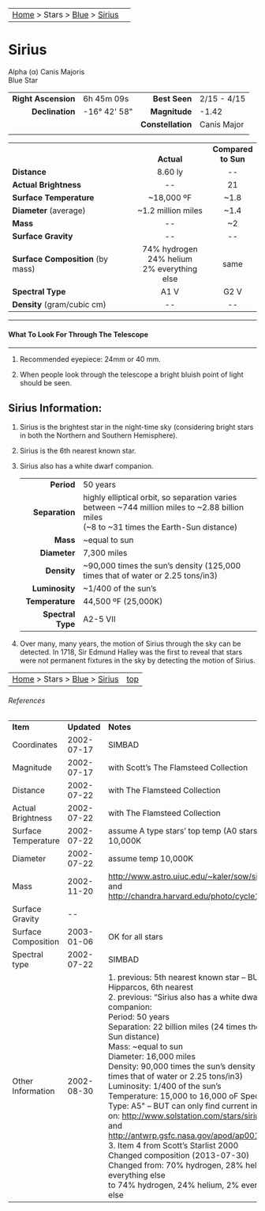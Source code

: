<script src="../../js/whatsup.js"></script>
<script type="text/javascript">
	var objectName ="Sirius"
	var objectDesc ="Alpha Canis Majoris</br>Blue Star<br/>in the Constellation<br/>Canis Major"
	var objectImage=""
</script>

|    |    |
|:---|---:|
|[Home](/notes/#object-notes) > Stars > [Blue](../!blue-stars) > [Sirius](#sirius)|<div id=whatsup></div> |

# Sirius
Alpha (&alpha;) Canis Majoris<br/>
Blue Star

|   |   |   |   |
|--:|:--|--:|:--|
|**Right Ascension**|6h 45m 09s|**Best Seen**|2/15 - 4/15|
|**Declination**|-16&deg; 42' 58"|**Magnitude**|-1.42|
|   |   |**Constellation**|Canis Major|
|   |   |   |   |


|   |   |   |
|---|:---:|:---:|
|   | <br/>**Actual**| **Compared<br/>to Sun** |
|**Distance** |8.60 ly | -- |
|**Actual Brightness**	 | --	 | 21 |
|**Surface Temperature** | ~18,000 ºF | ~1.8 |
|**Diameter** (average)  | ~1.2 million miles | ~1.4 |
|**Mass**	             | -- | ~2 |
|**Surface Gravity**	 | -- | -- |
|**Surface Composition** (by mass) |74% hydrogen<br/>24% helium<br/>2% everything else| same |
|**Spectral Type**       | A1 V | G2 V | 
|**Density** (gram/cubic cm) | -- | -- | 

---
#### What To Look For Through The Telescope
---	

1.  Recommended eyepiece: 24mm or 40 mm.

1.  When people look through the telescope a bright bluish point of light should be seen.

## Sirius Information:

1.  Sirius is the brightest star in the night-time sky (considering bright stars in both the Northern and Southern Hemisphere).

1.  Sirius is the 6th nearest known star.
 
1.  Sirius also has a white dwarf companion.

      |    |    |
      |---:|:---|
      |**Period**|50 years|
      |**Separation**|highly elliptical orbit, so separation varies between ~744 million miles to ~2.88 billion miles<br/> (~8 to  ~31 times the Earth-Sun distance)|
      |**Mass**|~equal to sun|
      |**Diameter**|7,300 miles|
      |**Density**|~90,000 times the sun’s density (125,000 times that of water or 2.25 tons/in3)|
      |**Luminosity**|~1/400 of the sun’s |
      |**Temperature**|44,500 ºF  (25,000K)|
      |**Spectral Type**| A2-5 VII|

1.  Over many, many years, the motion of Sirius through the sky can be detected.  In 1718, Sir Edmund Halley was the first to reveal that stars were not permanent fixtures in the sky by detecting the motion of Sirius.


|    |    |
|:---|---:|
|[Home](/notes/#object-notes) > Stars > [Blue](../!blue-stars) > [Sirius](#sirius) | [top](#sirius) |

###### References

|   |   |   |
|---|---|---|
|**Item**|**Updated**|**Notes**| 
|Coordinates|2002-07-17|SIMBAD|
|Magnitude|2002-07-17|with Scott’s The Flamsteed Collection|
|Distance|2002-07-22|with The Flamsteed Collection|
|Actual Brightness|2002-07-22|with The Flamsteed Collection|
|Surface Temperature|2002-07-22|assume A type stars’ top temp (A0 stars?) of 10,000K|
|Diameter|2002-07-22|assume temp 10,000K|
|Mass	|2002-11-20|<http://www.astro.uiuc.edu/~kaler/sow/sirius.html> and <http://chandra.harvard.edu/photo/cycle1/0065/>|
|Surface Gravity| -- |   |
|Surface Composition|2003-01-06|OK for all stars|
|Spectral type|2002-07-22|SIMBAD|
|Other Information|2002-08-30|1.   previous: 5th nearest known star – BUT with Hipparcos, 6th nearest<br/>2.   previous:  “Sirius also has a white dwarf companion:   <br/>Period: 50 years<br/>     Separation: 22 billion miles (24 times the Earth-Sun distance)<br/>Mass: ~equal to sun <br/>Diameter:  16,000 miles<br/>Density: 90,000 times the sun’s density (125,000 times that of water or 2.25 tons/in3)<br/>Luminosity: 1/400 of the sun’s <br/>Temperature: 15,000 to 16,000 oF Spectral Type: A5" – BUT can only find current info based on: <http://www.solstation.com/stars/sirius2.htm> and <http://antwrp.gsfc.nasa.gov/apod/ap001006.html><br/>3.   Item 4 from Scott’s Starlist 2000<br/>Changed composition (2013-07-30)<br/>Changed from: 70% hydrogen, 28% helium, 2% everything else<br/>to 74% hydrogen, 24% helium, 2% everything else|

